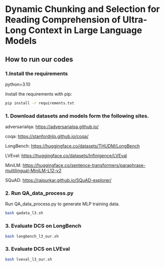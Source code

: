 # Dynamic Chunking and Selection for Reading Comprehension of Ultra-Long Context in Large Language Models

## How to run our codes

### 1.Install the requirements
python=3.10

Install the requirements with pip: 
```sh
pip install -r requirements.txt
```

### 1. Download datasets and models form the following sites.
adversarialqa: https://adversarialqa.github.io/

coqa: https://stanfordnlp.github.io/coqa/

LongBench: https://huggingface.co/datasets/THUDM/LongBench

LVEval: https://huggingface.co/datasets/Infinigence/LVEval

MiniLM: https://huggingface.co/sentence-transformers/paraphrase-multilingual-MiniLM-L12-v2

SQuAD: https://rajpurkar.github.io/SQuAD-explorer/

### 2. Run QA_data_process.py

Run QA_data_process.py to generate MLP training data. 

```sh
bash qadata_l3.sh
```

### 3. Evaluate DCS on LongBench

```sh
bash longbench_l3_our.sh
```

### 3. Evaluate DCS on LVEval

```sh
bash lveval_l3_our.sh
```
